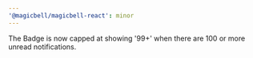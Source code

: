 ```yaml
---
'@magicbell/magicbell-react': minor
---
```


The Badge is now capped at showing '99+' when there are 100 or more unread notifications.
